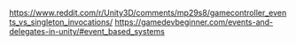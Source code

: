https://www.reddit.com/r/Unity3D/comments/mp29s8/gamecontroller_events_vs_singleton_invocations/
https://gamedevbeginner.com/events-and-delegates-in-unity/#event_based_systems